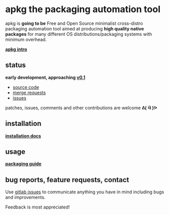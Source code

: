 # apkg the packaging automation tool

apkg is **going to be** Free and Open Source minimalist cross-distro packaging
automation tool aimed at producing **high quality native packages** for many
different OS distributions/packaging systems with minimum overhead.

**[apkg intro](intro.md)**

## status

**early development, approaching
[v0.1](https://gitlab.nic.cz/packaging/apkg/-/milestones/1)**

* [source code](https://gitlab.nic.cz/packaging/apkg)
* [merge requests](https://gitlab.nic.cz/packaging/apkg/-/merge_requests)
* [issues](https://gitlab.nic.cz/packaging/apkg/-/issues)

patches, issues, comments and other contributions are welcome **ᕕ( ᐛ )ᕗ**


## installation

**[installation docs](install.md)**


## usage

**[packaging guide](guide.md)**


## bug reports, feature requests, contact

Use [gitlab issues](https://gitlab.nic.cz/packaging/apkg/-/issues)
to communicate anything you have in mind including bugs and improvements.

Feedback is most appreciated!
